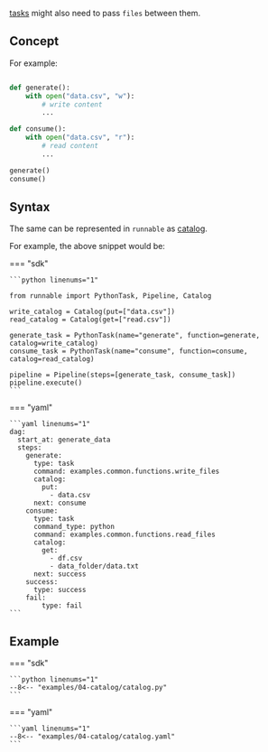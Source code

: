 [tasks](task.md) might also need to pass ```files``` between them.

## Concept

For example:

```python linenums="1"

def generate():
    with open("data.csv", "w"):
        # write content
        ...

def consume():
    with open("data.csv", "r"):
        # read content
        ...

generate()
consume()

```


## Syntax

The same can be represented in ```runnable``` as [catalog](../reference.md/#catalog).

For example, the above snippet would be:

=== "sdk"

    ```python linenums="1"

    from runnable import PythonTask, Pipeline, Catalog

    write_catalog = Catalog(put=["data.csv"])
    read_catalog = Catalog(get=["read.csv"])

    generate_task = PythonTask(name="generate", function=generate, catalog=write_catalog)
    consume_task = PythonTask(name="consume", function=consume, catalog=read_catalog)

    pipeline = Pipeline(steps=[generate_task, consume_task])
    pipeline.execute()
    ```

=== "yaml"

    ```yaml linenums="1"
    dag:
      start_at: generate_data
      steps:
        generate:
          type: task
          command: examples.common.functions.write_files
          catalog:
            put:
              - data.csv
          next: consume
        consume:
          type: task
          command_type: python
          command: examples.common.functions.read_files
          catalog:
            get:
              - df.csv
              - data_folder/data.txt
          next: success
        success:
          type: success
        fail:
            type: fail
    ```

## Example

=== "sdk"

    ```python linenums="1"
    --8<-- "examples/04-catalog/catalog.py"
    ```

=== "yaml"

    ```yaml linenums="1"
    --8<-- "examples/04-catalog/catalog.yaml"
    ```
